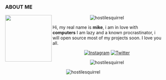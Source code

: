 ### ABOUT ME
<img align="left" src="https://thumbnail.imgbin.com/13/11/8/imgbin-drawing-astronaut-illustration-astronauts-astronaut-character-illustration-wUbB3sfTv9f4cjjAC3ZNs1GvZ_t.jpg" width="150" height="150">

  <p align="center"> <img src="https://komarev.com/ghpvc/?username=hostilesquirrel" alt="hostilesquirrel" /> </p>
  Hi, my real name is <b>mike</b>, i am in love with <b>computers</b>
  I am lazy and a known procrastinator, i will open source most of my
  projects soon. I love you all.
 </p>
 <p align="center">
  <a href="https://www.instagram.com/TakashiMalibu/"><img src="https://img.shields.io/badge/Instagram--_.svg?style=social&logo=instagram" alt="Instagram"></a>
  <a href="https://twitter.com/malibu_inc"><img src="https://img.shields.io/badge/Twitter--_.svg?style=social&logo=twitter" alt="Twitter"></a>
</p>

<p align="center">
<img align="center" src="https://github-readme-stats.vercel.app/api?username=hostilesquirrel&show_icons=true" alt="hostilesquirrel" />
</p>

<p align="center">
<img align="center" src="https://github-readme-stats.vercel.app/api/top-langs/?username=hostilesquirrel&layout=compact&hide=html" alt="hostilesquirrel" />
</p>
